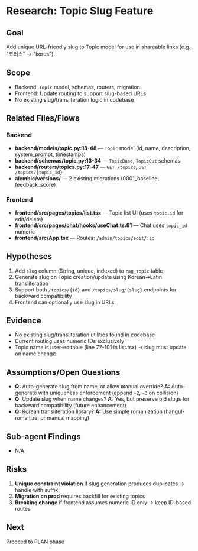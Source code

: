 # Research: Topic Slug Feature

## Goal
Add unique URL-friendly slug to Topic model for use in shareable links (e.g., "코러스" → "korus").

## Scope
- Backend: `Topic` model, schemas, routers, migration
- Frontend: Update routing to support slug-based URLs
- No existing slug/transliteration logic in codebase

## Related Files/Flows

### Backend
- **backend/models/topic.py:18-48** — `Topic` model (id, name, description, system_prompt, timestamps)
- **backend/schemas/topic.py:13-34** — `TopicBase`, `TopicOut` schemas
- **backend/routers/topics.py:17-47** — `GET /topics`, `GET /topics/{topic_id}`
- **alembic/versions/** — 2 existing migrations (0001_baseline, feedback_score)

### Frontend
- **frontend/src/pages/topics/list.tsx** — Topic list UI (uses `topic.id` for edit/delete)
- **frontend/src/pages/chat/hooks/useChat.ts:81** — Chat uses `topic_id` numeric
- **frontend/src/App.tsx** — Routes: `/admin/topics/edit/:id`

## Hypotheses
1. Add `slug` column (String, unique, indexed) to `rag_topic` table
2. Generate slug on Topic creation/update using Korean→Latin transliteration
3. Support both `/topics/{id}` and `/topics/slug/{slug}` endpoints for backward compatibility
4. Frontend can optionally use slug in URLs

## Evidence
- No existing slug/transliteration utilities found in codebase
- Current routing uses numeric IDs exclusively
- Topic name is user-editable (line 77-101 in list.tsx) → slug must update on name change

## Assumptions/Open Questions
- **Q:** Auto-generate slug from name, or allow manual override?
  **A:** Auto-generate with uniqueness enforcement (append `-2`, `-3` on collision)
- **Q:** Update slug when name changes?
  **A:** Yes, but preserve old slugs for backward compatibility (future enhancement)
- **Q:** Korean transliteration library?
  **A:** Use simple romanization (hangul-romanize, or manual mapping)

## Sub-agent Findings
- N/A

## Risks
1. **Unique constraint violation** if slug generation produces duplicates → handle with suffix
2. **Migration on prod** requires backfill for existing topics
3. **Breaking change** if frontend assumes numeric ID only → keep ID-based routes

## Next
Proceed to PLAN phase
